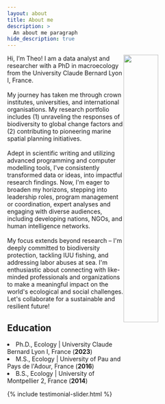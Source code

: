 ```yaml
---
layout: about
title: About me  
description: >
  An about me paragraph 
hide_description: true
---
```

<div style="position: relative;">
  <img src="https://github.com/TheophileMt92/theophile-mouton/raw/gh-pages/assets/img/DSCF7388_cropped.jpg" style="width: 40%; height: auto; float: right; margin-right: 30px;" />
  <p>
    Hi, I’m Theo! I am a data analyst and researcher with a PhD in macroecology from the University Claude Bernard Lyon I, France.<br><br>
    My journey has taken me through crown institutes, universities, and international organisations. My research portfolio includes (1) unraveling the responses of biodiversity to global change factors and (2) contributing to pioneering marine spatial planning initiatives.<br><br>
    Adept in scientific writing and utilizing advanced programming and computer modelling tools, I've consistently transformed data or ideas, into impactful research findings. Now, I'm eager to broaden my horizons, stepping into leadership roles, program management or coordination, expert analyses and engaging with diverse audiences, including developing nations, NGOs, and human intelligence networks.<br><br>
    My focus extends beyond research – I'm deeply committed to biodiversity protection, tackling IUU fishing, and addressing labor abuses at sea. I'm enthusiastic about connecting with like-minded professionals and organizations to make a meaningful impact on the world's ecological and social challenges. Let's collaborate for a sustainable and resilient future!
 </p>
</div>

<h2> Education </h2> 
<li>Ph.D., Ecology | University Claude Bernard Lyon I, France (<strong>2023</strong>)</li> 
<li>M.S., Ecology | University of Pau and Pays de l'Adour, France (<strong>2016</strong>)</li> 
<li>B.S., Ecology | University of Montpellier 2, France (<strong>2014</strong>)</li>

{% include testimonial-slider.html %}

<script src="https://cdn.jsdelivr.net/npm/swiper@11/swiper-bundle.min.js"></script>
<script src="/assets/js/testimonial-slider.js"></script>